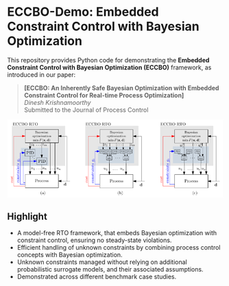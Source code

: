 # ECCBO-Demo: Embedded Constraint Control with Bayesian Optimization

This repository provides Python code for demonstrating the **Embedded Constraint Control with Bayesian Optimization (ECCBO)** framework, as introduced in our paper:

> **[ECCBO: An Inherently Safe Bayesian Optimization with Embedded Constraint Control for Real-time Process Optimization]**  
> *Dinesh Krishnamoorthy*  
> Submitted to the Journal of Process Control


<p align="center">
  <img src="figures/ECCBO_arc.png" width="700" alt="ECCBO architecture" />
</p>

## Highlight

-	A model-free RTO framework, that embeds Bayesian optimization with constraint control, ensuring no steady-state violations.
-	Efficient handling of unknown constraints by combining process control concepts with Bayesian optimization.
-	Unknown constraints managed without relying on additional probabilistic surrogate models, and their associated assumptions.
-	Demonstrated across different benchmark case studies. 


